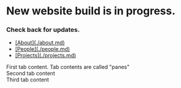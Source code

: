 # New website build is in progress. 

### Check back for updates.

<!-- the tabs -->
<ul class="tabs">
	<li><a href="#">[About](./about.md)</a></li>
	<li><a href="#">[People](./people.md)</a></li>
	<li><a href="#">[Projects](./projects.md)</a></li>
</ul>
 
<!-- tab "panes" -->
<div class="panes">
	<div>First tab content. Tab contents are called "panes"</div>
	<div>Second tab content</div>
	<div>Third tab content</div>
</div>

